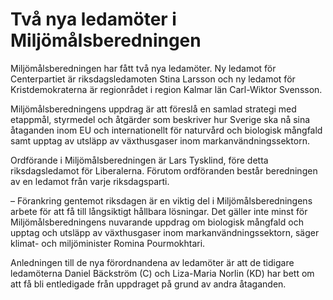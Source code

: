 # Två nya ledamöter i Miljömålsberedningen

Miljömålsberedningen har fått två nya ledamöter. Ny ledamot för Centerpartiet är riksdagsledamoten Stina Larsson och ny ledamot för Kristdemokraterna är regionrådet i region Kalmar län Carl\-Wiktor Svensson.

Miljömålsberedningens uppdrag är att föreslå en samlad strategi med etappmål, styrmedel och åtgärder som beskriver hur Sverige ska nå sina åtaganden inom EU och internationellt för naturvård och biologisk mångfald samt upptag av utsläpp av växthusgaser inom markanvändningssektorn.

Ordförande i Miljömålsberedningen är Lars Tysklind, före detta riksdagsledamot för Liberalerna. Förutom ordföranden består beredningen av en ledamot från varje riksdagsparti.

– Förankring gentemot riksdagen är en viktig del i Miljömålsberedningens arbete för att få till långsiktigt hållbara lösningar. Det gäller inte minst för Miljömålsberedningens nuvarande uppdrag om biologisk mångfald och upptag och utsläpp av växthusgaser inom markanvändningssektorn, säger klimat\- och miljöminister Romina Pourmokhtari.

Anledningen till de nya förordnandena av ledamöter är att de tidigare ledamöterna Daniel Bäckström (C) och Liza\-Maria Norlin (KD) har bett om att få bli entledigade från uppdraget på grund av andra åtaganden.
